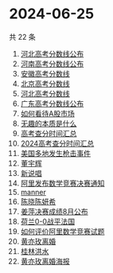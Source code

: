 # 2024-06-25

共 22 条

<!-- BEGIN ZHIHUSEARCH -->
<!-- 最后更新时间 Tue Jun 25 2024 21:21:25 GMT+0800 (China Standard Time) -->
1. [河北高考分数线公布](https://www.zhihu.com/search?q=河北高考分数线公布)
1. [河南高考分数线公布](https://www.zhihu.com/search?q=河南高考分数线公布)
1. [安徽高考分数线](https://www.zhihu.com/search?q=安徽高考分数线)
1. [北京高考分数线](https://www.zhihu.com/search?q=北京高考分数线)
1. [河北高考分数线](https://www.zhihu.com/search?q=河北高考分数线)
1. [广东高考分数线公布](https://www.zhihu.com/search?q=广东高考分数线公布)
1. [如何看待A股市场](https://www.zhihu.com/search?q=如何看待A股市场)
1. [无趣的本质是什么](https://www.zhihu.com/search?q=无趣的本质是什么)
1. [高考查分时间汇总](https://www.zhihu.com/search?q=高考查分时间汇总)
1. [2024高考查分时间汇总](https://www.zhihu.com/search?q=2024高考查分时间汇总)
1. [美国多地发生枪击事件](https://www.zhihu.com/search?q=美国多地发生枪击事件)
1. [董宇辉](https://www.zhihu.com/search?q=董宇辉)
1. [新说唱](https://www.zhihu.com/search?q=新说唱)
1. [阿里发布数学竞赛决赛通知](https://www.zhihu.com/search?q=阿里发布数学竞赛决赛通知)
1. [manner](https://www.zhihu.com/search?q=manner)
1. [陈晓陈妍希](https://www.zhihu.com/search?q=陈晓陈妍希)
1. [姜萍决赛成绩8月公布](https://www.zhihu.com/search?q=姜萍决赛成绩8月公布)
1. [荷兰0-0战平法国](https://www.zhihu.com/search?q=荷兰0-0战平法国)
1. [如何评价阿里数学竞赛试题](https://www.zhihu.com/search?q=如何评价阿里数学竞赛试题)
1. [黄亦玫离婚](https://www.zhihu.com/search?q=黄亦玫离婚)
1. [桂林洪水](https://www.zhihu.com/search?q=桂林洪水)
1. [黄亦玫离婚海报](https://www.zhihu.com/search?q=黄亦玫离婚海报)
<!-- END ZHIHUSEARCH -->
